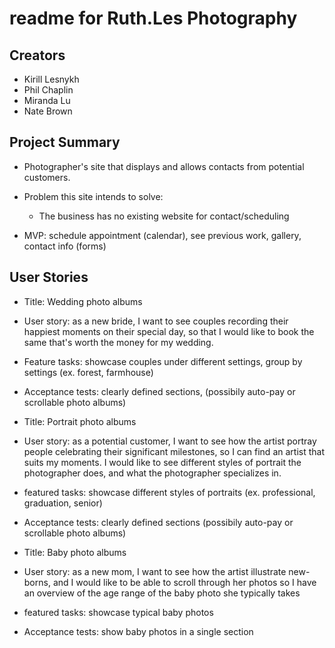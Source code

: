 # readme for Ruth.Les Photography

## Creators

- Kirill Lesnykh
- Phil Chaplin
- Miranda Lu
- Nate Brown

## Project Summary

- Photographer's site that displays and allows contacts from potential customers.

- Problem this site intends to solve:
  - The business has no existing website for contact/scheduling

- MVP: schedule appointment (calendar), see previous work, gallery, contact info (forms)

## User Stories

- Title: Wedding photo albums
- User story: as a new bride, I want to see couples recording their happiest moments on their special day, so that I would like to book the same that's worth the money for my wedding.
- Feature tasks: showcase couples under different settings, group by settings (ex. forest, farmhouse)
- Acceptance tests: clearly defined sections, (possibily auto-pay or scrollable photo albums)

- Title: Portrait photo albums
- User story: as a potential customer, I want to see how the artist portray people celebrating their significant milestones, so I can find an artist that suits my moments. I would like to see different styles of portrait the photographer does, and what the photographer specializes in.
- featured tasks: showcase different styles of portraits (ex. professional, graduation, senior)
- Acceptance tests: clearly defined sections (possibily auto-pay or scrollable photo albums)

- Title: Baby photo albums
- User story: as a new mom, I want to see how the artist illustrate new-borns, and I would like to be able to scroll through her photos so I have an overview of the age range of the baby photo she typically takes
- featured tasks: showcase typical baby photos
- Acceptance tests: show baby photos in a single section
